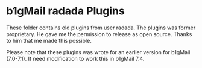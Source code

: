 # b1gMail radada Plugins
These folder contains old plugins from user radada. 
The plugins was former proprietary. He gave me the permission to release as open source. Thanks to him that me made this possible.

Please note that these plugins was wrote for an earlier version for b1gMail (7.0-7.1). It need modification to work this in b1gMail 7.4.